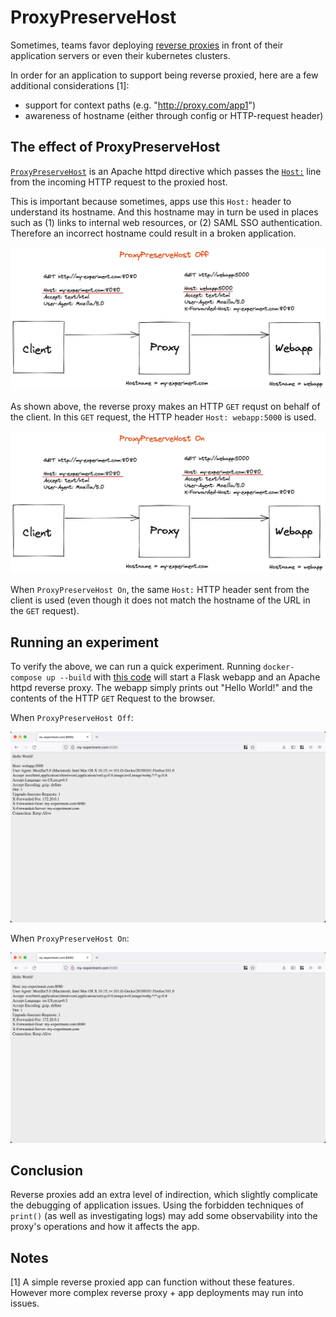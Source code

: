 # ProxyPreserveHost

Sometimes, teams favor deploying [reverse proxies](https://www.nginx.com/resources/glossary/reverse-proxy-server/) in front of their application servers or even their kubernetes clusters.

In order for an application to support being reverse proxied, here are a few additional considerations [1]:

- support for context paths (e.g. "http://proxy.com/app1")
- awareness of hostname (either through config or HTTP-request header)

## The effect of ProxyPreserveHost

[`ProxyPreserveHost`](https://httpd.apache.org/docs/2.4/mod/mod_proxy.html#proxypreservehost) is an Apache httpd directive which passes the [`Host:`](https://developer.mozilla.org/en-US/docs/Web/HTTP/Headers/Host) line from the incoming HTTP request to the proxied host.

This is important because sometimes, apps use this `Host:` header to understand its hostname.
And this hostname may in turn be used in places such as (1) links to internal web resources, or (2) SAML SSO authentication.
Therefore an incorrect hostname could result in a broken application.

![ProxyPreserveHost=Off Diagram](img/ProxyPreserveHost.Off.png)

As shown above, the reverse proxy makes an HTTP `GET` requst on behalf of the client.
In this `GET` request, the HTTP header `Host: webapp:5000` is used.

![ProxyPreserveHost=On Diagram](img/ProxyPreserveHost.On.png)

When `ProxyPreserveHost On`, the same `Host:` HTTP header sent from the client is used (even though it does not match the hostname of the URL in the `GET` request).

## Running an experiment

To verify the above, we can run a quick experiment.
Running `docker-compose up --build` with [this code](https://github.com/thomasvn/ProxyPreserveHost) will start a Flask webapp and an Apache httpd reverse proxy.
The webapp simply prints out "Hello World!" and the contents of the HTTP `GET` Request to the browser.

When `ProxyPreserveHost Off`:

![ProxyPreserveHost=Off Experiment](img/Experiment.Off.png)

When `ProxyPreserveHost On`:

![ProxyPreserveHost=On Experiment](img/Experiment.On.png)

## Conclusion

Reverse proxies add an extra level of indirection, which slightly complicate the debugging of application issues.
Using the forbidden techniques of `print()` (as well as investigating logs) may add some observability into the proxy's operations and how it affects the app.

## Notes

[1] A simple reverse proxied app can function without these features.
However more complex reverse proxy + app deployments may run into issues.

<!-- 
TODO:

DONE:
- attach screenshot from experiment
- draw a diagram (sketch.io) to replace text explanation
- quick intro on reverse proxies (provide a link)
-->

<!--
REFERENCES:
- https://podrezo.medium.com/using-a-reverse-proxy-with-your-web-application-5eec92001193
-->